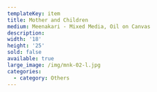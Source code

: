 ```yaml
---
templateKey: item
title: Mother and Children
medium: Meenakari - Mixed Media, Oil on Canvas
description:
width: '18'
height: '25'
sold: false
available: true
large_image: /img/mnk-02-l.jpg
categories:
  - category: Others
---
```



